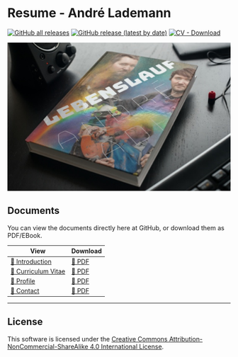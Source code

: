# Resume - André Lademann

[![GitHub all releases](https://img.shields.io/github/downloads/vergissberlin/resume/total?style=for-the-badge)](https://github.com/vergissberlin/resume/releases) 
[![GitHub release (latest by date)](https://img.shields.io/github/v/release/vergissberlin/resume?style=for-the-badge)](https://github.com/vergissberlin/resume/releases/latest) 
[![CV - Download](https://img.shields.io/badge/CV-Download-2ea44f?style=for-the-badge)](https://github.com/vergissberlin/resume/releases)

[![André Laserman CV](./Content/Media/Mock/Mock-1.png)](Content/1-curriculum-vitae.md)

## Documents

You can view the documents directly here at GitHub, or download them as PDF/EBook.

| View                                                 | Download                                                          | 
|------------------------------------------------------|-------------------------------------------------------------------|
| [📄 Introduction](Content/0-introduction.md)         | [📄 PDF](https://github.com/vergissberlin/resume/releases/latest) |
| [📄 Curriculum Vitae](Content/1-curriculum-vitae.md) | [📄 PDF](https://github.com/vergissberlin/resume/releases/latest) |
| [📄 Profile](Content/2-portfolio.md)                 | [📄 PDF](https://github.com/vergissberlin/resume/releases/latest) |
| [📄 Contact](Content/3-contact.md)                   | [📄 PDF](https://github.com/vergissberlin/resume/releases/latest) |

---

## License

This software is licensed under  the [Creative Commons Attribution-NonCommercial-ShareAlike 4.0 International License](https://creativecommons.org/licenses/by-nc-sa/4.0/).
